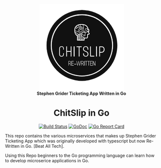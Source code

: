 <div align="center">
<a href="#"><img alt="ChitSlip" src="https://github.com/BeatAllTech/ChitSlip/blob/main/ChitSlipDark.PNG"  /></a>
<br/>
<strong>Stephen Grider Ticketing App Written in Go </strong>
<h1>ChitSlip in Go</h1>
</div>
<p align="center">
<a href="https://circleci.com/gh/stellar/go"><img alt="Build Status" src="https://circleci.com/gh/stellar/go.svg?style=shield" /></a>
<a href="https://godoc.org/github.com/stellar/go"><img alt="GoDoc" src="https://godoc.org/github.com/stellar/go?status.svg" /></a>
<a href="https://goreportcard.com/report/github.com/stellar/go"><img alt="Go Report Card" src="https://goreportcard.com/badge/github.com/stellar/go" /></a>
</p>

This repo contains the various microservices that makes up Stephen Grider Ticketing App which was originally developed with typescript but now Re-Written in Go.  [Beat All Tech].

Using this Repo beginners to the Go programming language can learn how to develop microserice applications in Go.




